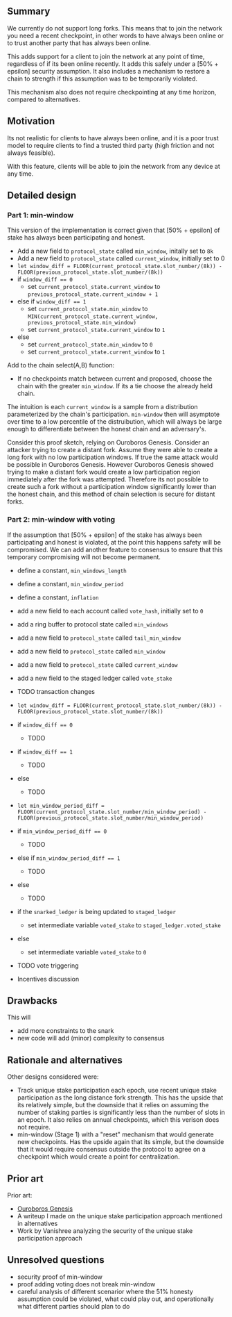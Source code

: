 ## Summary
[summary]: #summary

We currently do not support long forks. This means that to join the network you need a recent checkpoint, in other words to have always been online or to trust another party that has always been online.

This adds support for a client to join the network at any point of time, regardless of if its been online recently. It adds this safely under a [50% + epsilon] security assumption. It also includes a mechanism to restore a chain to strength if this assumption was to be temporarily violated.

This mechanism also does not require checkpointing at any time horizon, compared to alternatives.

## Motivation

[motivation]: #motivation

Its not realistic for clients to have always been online, and it is a poor trust model to require clients to find a trusted third party (high friction and not always feasible).

With this feature, clients will be able to join the network from any device at any time.

## Detailed design

[detailed-design]: #detailed-design

### Part 1: min-window

This version of the implementation is correct given that [50% + epsilon] of stake has always been participating and honest. 

* Add a new field to `protocol_state` called `min_window`, initally set to `8k`
* Add a new field to `protocol_state` called `current_window`, initially set to 0
* `let window_diff = FLOOR(current_protocol_state.slot_number/(8k)) - FLOOR(previous_protocol_state.slot_number/(8k))`
* if `window_diff == 0`
  * set `current_protocol_state.current_window` to `previous_protocol_state.current_window + 1`
* else if `window_diff == 1`
  * set `current_protocol_state.min_window` to `MIN(current_protocol_state.current_window, previous_protocol_state.min_window)`
  * set `current_protocol_state.current_window` to `1`
* else
  * set `current_protocol_state.min_window` to `0`
  * set `current_protocol_state.current_window` to `1`

Add to the chain select(A,B) function:

* If no checkpoints match between current and proposed, choose the chain with the greater `min_window`. If its a tie choose the already held chain.

The intuition is each `current_window` is a sample from a distribution parameterized by the chain's participation. `min-window` then will asymptote over time to a low percentile of the distruibution, which will always be large enough to differentiate between the honest chain and an adversary's. 

Consider this proof sketch, relying on Ouroboros Genesis. Consider an attacker trying to create a distant fork. Assume they were able to create a long fork with no low participation windows. If true the same attack would be possible in Ouroboros Genesis. However Ouroboros Genesis showed trying to make a distant fork would create a low participation region immediately after the fork was attempted. Therefore its not possible to create such a fork without a participation window significantly lower than the honest chain, and this method of chain selection is secure for distant forks.


### Part 2: min-window with voting

If the assumption that [50% + epsilon] of the stake has always been participating and honest is violated, at the point this happens safety will be compromised. We can add another feature to consensus to ensure that this temporary compromising will not become permanent.

* define a constant, `min_windows_length`
* define a constant, `min_window_period`
* define a constant, `inflation`
* add a new field to each account called `vote_hash`, initially set to `0`
* add a ring buffer to protocol state called `min_windows`
* add a new field to `protocol_state` called `tail_min_window`
* add a new field to `protocol_state` called `min_window`
* add a new field to `protocol_state` called `current_window`
* add a new field to the staged ledger called `vote_stake`

* TODO transaction changes

* `let window_diff = FLOOR(current_protocol_state.slot_number/(8k)) - FLOOR(previous_protocol_state.slot_number/(8k))`
* if `window_diff == 0`
  * TODO
* if `window_diff == 1`
  * TODO
* else
  * TODO

* `let min_window_period_diff = FLOOR(current_protocol_state.slot_number/min_window_period) - FLOOR(previous_protocol_state.slot_number/min_window_period)`
* if `min_window_period_diff == 0`
  * TODO
* else if `min_window_period_diff == 1`
  * TODO
* else
  * TODO

* if the `snarked_ledger` is being updated to `staged_ledger`
  * set intermediate variable `voted_stake` to `staged_ledger.voted_stake`
* else
  * set intermediate variable `voted_stake` to `0`

* TODO vote triggering
* Incentives discussion

## Drawbacks
[drawbacks]: #drawbacks

This will

* add more constraints to the snark
* new code will add (minor) complexity to consensus

## Rationale and alternatives
[rationale-and-alternatives]: #rationale-and-alternatives

Other designs considered were:

* Track unique stake participation each epoch, use recent unique stake participation as the long distance fork strength. This has the upside that its relatively simple, but the downside that it relies on assuming the number of staking parties is significantly less than the number of slots in an epoch. It also relies on annual checkpoints, which this verison does not require.
* min-window (Stage 1) with a "reset" mechanism that would generate new checkpoints. Has the upside again that its simple, but the downside that it would require consensus outside the protocol to agree on a checkpoint which would create a point for centralization.

## Prior art
[prior-art]: #prior-art

Prior art:

* [Ouroboros Genesis](https://eprint.iacr.org/2018/378.pdf)
* A writeup I made on the unique stake participation approach mentioned in alternatives
* Work by Vanishree analyzing the security of the unique stake participation approach

## Unresolved questions
[unresolved-questions]: #unresolved-questions

* security proof of min-window
* proof adding voting does not break min-window
* careful analysis of different scenarior where the 51% honesty assumption could be violated, what could play out, and operationally what different parties should plan to do
